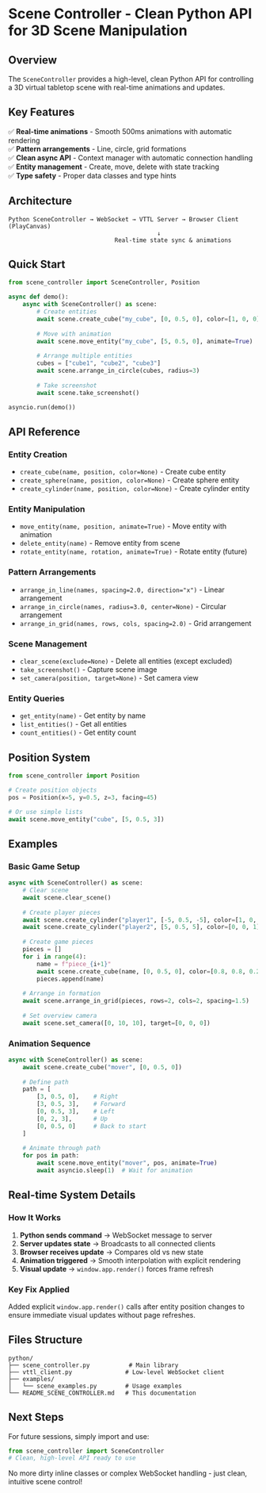 # Scene Controller - Clean Python API for 3D Scene Manipulation

## Overview

The `SceneController` provides a high-level, clean Python API for controlling a 3D virtual tabletop scene with real-time animations and updates.

## Key Features

✅ **Real-time animations** - Smooth 500ms animations with automatic rendering  
✅ **Pattern arrangements** - Line, circle, grid formations  
✅ **Clean async API** - Context manager with automatic connection handling  
✅ **Entity management** - Create, move, delete with state tracking  
✅ **Type safety** - Proper data classes and type hints  

## Architecture

```
Python SceneController → WebSocket → VTTL Server → Browser Client (PlayCanvas)
                                          ↓
                              Real-time state sync & animations
```

## Quick Start

```python
from scene_controller import SceneController, Position

async def demo():
    async with SceneController() as scene:
        # Create entities
        await scene.create_cube("my_cube", [0, 0.5, 0], color=[1, 0, 0])
        
        # Move with animation  
        await scene.move_entity("my_cube", [5, 0.5, 0], animate=True)
        
        # Arrange multiple entities
        cubes = ["cube1", "cube2", "cube3"]
        await scene.arrange_in_circle(cubes, radius=3)
        
        # Take screenshot
        await scene.take_screenshot()

asyncio.run(demo())
```

## API Reference

### Entity Creation
- `create_cube(name, position, color=None)` - Create cube entity
- `create_sphere(name, position, color=None)` - Create sphere entity  
- `create_cylinder(name, position, color=None)` - Create cylinder entity

### Entity Manipulation
- `move_entity(name, position, animate=True)` - Move entity with animation
- `delete_entity(name)` - Remove entity from scene
- `rotate_entity(name, rotation, animate=True)` - Rotate entity (future)

### Pattern Arrangements
- `arrange_in_line(names, spacing=2.0, direction="x")` - Linear arrangement
- `arrange_in_circle(names, radius=3.0, center=None)` - Circular arrangement
- `arrange_in_grid(names, rows, cols, spacing=2.0)` - Grid arrangement

### Scene Management
- `clear_scene(exclude=None)` - Delete all entities (except excluded)
- `take_screenshot()` - Capture scene image
- `set_camera(position, target=None)` - Set camera view

### Entity Queries
- `get_entity(name)` - Get entity by name
- `list_entities()` - Get all entities
- `count_entities()` - Get entity count

## Position System

```python
from scene_controller import Position

# Create position objects
pos = Position(x=5, y=0.5, z=3, facing=45)

# Or use simple lists
await scene.move_entity("cube", [5, 0.5, 3])
```

## Examples

### Basic Game Setup
```python
async with SceneController() as scene:
    # Clear scene
    await scene.clear_scene()
    
    # Create player pieces
    await scene.create_cylinder("player1", [-5, 0.5, -5], color=[1, 0, 0])
    await scene.create_cylinder("player2", [5, 0.5, 5], color=[0, 0, 1])
    
    # Create game pieces
    pieces = []
    for i in range(4):
        name = f"piece_{i+1}"
        await scene.create_cube(name, [0, 0.5, 0], color=[0.8, 0.8, 0.2])
        pieces.append(name)
    
    # Arrange in formation
    await scene.arrange_in_grid(pieces, rows=2, cols=2, spacing=1.5)
    
    # Set overview camera
    await scene.set_camera([0, 10, 10], target=[0, 0, 0])
```

### Animation Sequence
```python
async with SceneController() as scene:
    await scene.create_cube("mover", [0, 0.5, 0])
    
    # Define path
    path = [
        [3, 0.5, 0],    # Right
        [3, 0.5, 3],    # Forward  
        [0, 0.5, 3],    # Left
        [0, 2, 3],      # Up
        [0, 0.5, 0]     # Back to start
    ]
    
    # Animate through path
    for pos in path:
        await scene.move_entity("mover", pos, animate=True)
        await asyncio.sleep(1)  # Wait for animation
```

## Real-time System Details

### How It Works
1. **Python sends command** → WebSocket message to server
2. **Server updates state** → Broadcasts to all connected clients  
3. **Browser receives update** → Compares old vs new state
4. **Animation triggered** → Smooth interpolation with explicit rendering
5. **Visual update** → `window.app.render()` forces frame refresh

### Key Fix Applied
Added explicit `window.app.render()` calls after entity position changes to ensure immediate visual updates without page refreshes.

## Files Structure

```
python/
├── scene_controller.py           # Main library
├── vttl_client.py               # Low-level WebSocket client
├── examples/
│   └── scene_examples.py        # Usage examples
└── README_SCENE_CONTROLLER.md   # This documentation
```

## Next Steps

For future sessions, simply import and use:

```python
from scene_controller import SceneController
# Clean, high-level API ready to use
```

No more dirty inline classes or complex WebSocket handling - just clean, intuitive scene control!